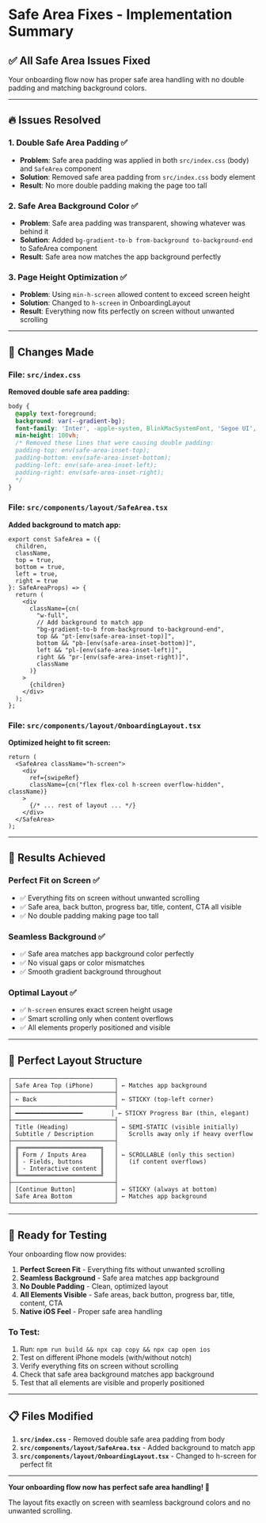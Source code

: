 # Safe Area Fixes - Implementation Summary

## ✅ **All Safe Area Issues Fixed**

Your onboarding flow now has proper safe area handling with no double padding and matching background colors.

---

## 🔥 **Issues Resolved**

### 1. **Double Safe Area Padding** ✅
- **Problem**: Safe area padding was applied in both `src/index.css` (body) and `SafeArea` component
- **Solution**: Removed safe area padding from `src/index.css` body element
- **Result**: No more double padding making the page too tall

### 2. **Safe Area Background Color** ✅
- **Problem**: Safe area padding was transparent, showing whatever was behind it
- **Solution**: Added `bg-gradient-to-b from-background to-background-end` to SafeArea component
- **Result**: Safe area now matches the app background perfectly

### 3. **Page Height Optimization** ✅
- **Problem**: Using `min-h-screen` allowed content to exceed screen height
- **Solution**: Changed to `h-screen` in OnboardingLayout
- **Result**: Everything now fits perfectly on screen without unwanted scrolling

---

## 📱 **Changes Made**

### **File: `src/index.css`**
**Removed double safe area padding:**
```css
body {
  @apply text-foreground;
  background: var(--gradient-bg);
  font-family: 'Inter', -apple-system, BlinkMacSystemFont, 'Segoe UI', sans-serif;
  min-height: 100vh;
  /* Removed these lines that were causing double padding:
  padding-top: env(safe-area-inset-top);
  padding-bottom: env(safe-area-inset-bottom);
  padding-left: env(safe-area-inset-left);
  padding-right: env(safe-area-inset-right);
  */
}
```

### **File: `src/components/layout/SafeArea.tsx`**
**Added background to match app:**
```tsx
export const SafeArea = ({ 
  children, 
  className, 
  top = true, 
  bottom = true, 
  left = true, 
  right = true 
}: SafeAreaProps) => {
  return (
    <div 
      className={cn(
        "w-full",
        // Add background to match app
        "bg-gradient-to-b from-background to-background-end",
        top && "pt-[env(safe-area-inset-top)]",
        bottom && "pb-[env(safe-area-inset-bottom)]",
        left && "pl-[env(safe-area-inset-left)]",
        right && "pr-[env(safe-area-inset-right)]",
        className
      )}
    >
      {children}
    </div>
  );
};
```

### **File: `src/components/layout/OnboardingLayout.tsx`**
**Optimized height to fit screen:**
```tsx
return (
  <SafeArea className="h-screen">
    <div 
      ref={swipeRef}
      className={cn("flex flex-col h-screen overflow-hidden", className)}
    >
      {/* ... rest of layout ... */}
    </div>
  </SafeArea>
);
```

---

## 🎯 **Results Achieved**

### **Perfect Fit on Screen** ✅
- ✅ Everything fits on screen without unwanted scrolling
- ✅ Safe area, back button, progress bar, title, content, CTA all visible
- ✅ No double padding making page too tall

### **Seamless Background** ✅
- ✅ Safe area matches app background color perfectly
- ✅ No visual gaps or color mismatches
- ✅ Smooth gradient background throughout

### **Optimal Layout** ✅
- ✅ `h-screen` ensures exact screen height usage
- ✅ Smart scrolling only when content overflows
- ✅ All elements properly positioned and visible

---

## 📱 **Perfect Layout Structure**

```
┌─────────────────────────────┐
│ Safe Area Top (iPhone)      │ ← Matches app background
├─────────────────────────────┤
│ ← Back                      │ ← STICKY (top-left corner)
├─────────────────────────────┤
│ ━━━━━━━━━━━━━━━━━━━        │ ← STICKY Progress Bar (thin, elegant)
├─────────────────────────────┤
│ Title (Heading)             │ ← SEMI-STATIC (visible initially)
│ Subtitle / Description      │   Scrolls away only if heavy overflow
├─────────────────────────────┤
│ ╔═══════════════════════╗   │
│ ║ Form / Inputs Area    ║   │ ← SCROLLABLE (only this section)
│ ║ - Fields, buttons     ║   │   (if content overflows)
│ ║ - Interactive content ║   │
│ ╚═══════════════════════╝   │
├─────────────────────────────┤
│ [Continue Button]           │ ← STICKY (always at bottom)
│ Safe Area Bottom            │ ← Matches app background
└─────────────────────────────┘
```

---

## 🚀 **Ready for Testing**

Your onboarding flow now provides:

1. **Perfect Screen Fit** - Everything fits without unwanted scrolling
2. **Seamless Background** - Safe area matches app background
3. **No Double Padding** - Clean, optimized layout
4. **All Elements Visible** - Safe areas, back button, progress bar, title, content, CTA
5. **Native iOS Feel** - Proper safe area handling

### To Test:
1. Run: `npm run build && npx cap copy && npx cap open ios`
2. Test on different iPhone models (with/without notch)
3. Verify everything fits on screen without scrolling
4. Check that safe area background matches app background
5. Test that all elements are visible and properly positioned

---

## 📋 **Files Modified**

1. **`src/index.css`** - Removed double safe area padding from body
2. **`src/components/layout/SafeArea.tsx`** - Added background to match app
3. **`src/components/layout/OnboardingLayout.tsx`** - Changed to h-screen for perfect fit

---

**Your onboarding flow now has perfect safe area handling! 🎉**

The layout fits exactly on screen with seamless background colors and no unwanted scrolling.
